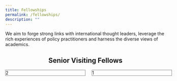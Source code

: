 ```yaml
---
title: Fellowships
permalink: /fellowships/
description: ""
---
```

<style>

	.header-fellows-middle {
		text-align:center;
	
	
	}

	.grid-container {
		display: grid; 
		grid-template-columns: 50% 50%;
		grid-gap: 20px
	
	}
	
	.fellow-card {
		border: 1px solid grey;
		
	
	
	}

</style>


<p>We aim to forge strong links with international thought leaders, leverage the rich experiences of policy practitioners and harness the diverse views of academics.</p>


<h2 class="header-fellows-middle">Senior Visiting Fellows</h2>

<div class="grid-container">
	<div class="fellow-card">2</div>
	<div class="fellow-card">1</div>


</div>